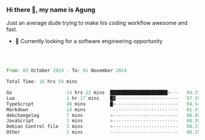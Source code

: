 ### Hi there 👋, my name is Agung
Just an average dude trying to make his coding workflow awesome and fast.

<!--
**agungfir98/agungfir98** is a ✨ _special_ ✨ repository because its `README.md` (this file) appears on your GitHub profile.
-->

- 🔭 Currently looking for a software engineering opportunity
<br/>
<br/>
<!--START_SECTION:waka-->

```rust
From: 02 October 2024 - To: 01 November 2024

Total Time: 16 hrs 59 mins

Go                    14 hrs 22 mins  █████████████████████>---   84.37 %
Lua                   1 hr 17 mins    █▓-----------------------   07.59 %
TypeScript            46 mins         █>-----------------------   04.54 %
Markdown              14 mins          ------------------------   01.43 %
debchangelog          7 mins          >------------------------   00.69 %
JavaScript            3 mins          >------------------------   00.39 %
Debian Control file   3 mins          >------------------------   00.37 %
Other                 2 mins          -------------------------   00.25 %
```

<!--END_SECTION:waka-->
